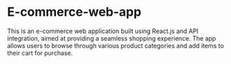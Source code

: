 # E-commerce-web-app
This is an e-commerce web application built using React.js and API integration, aimed at providing a seamless shopping experience. The app allows users to browse through various product categories and add items to their cart for purchase.
